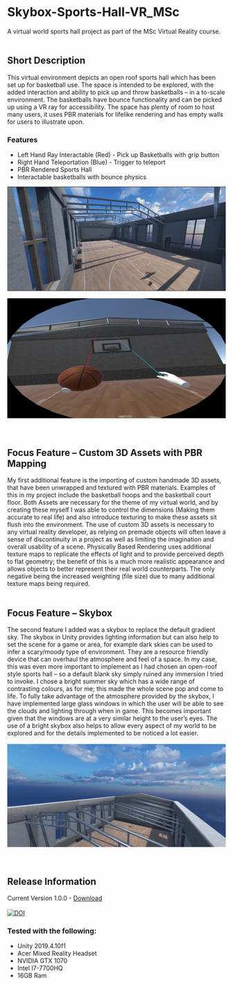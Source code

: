 # Skybox-Sports-Hall-VR_MSc
A virtual world sports hall project as part of the MSc Virtual Reality course.<br><br>

## Short Description
This virtual environment depicts an open roof sports hall which has been set up for basketball use. The space is intended to be explored, with the added interaction and ability to pick up and throw basketballs – in a to-scale environment. The basketballs have bounce functionality and can be picked up using a VR ray for accessibility. The space has plenty of room to host many users, it uses PBR materials for lifelike rendering and has empty walls for users to illustrate upon.
### Features
* Left Hand Ray Interactable (Red) - Pick up Basketballs with grip button
* Right Hand Teleportation (Blue) - Trigger to teleport
* PBR Rendered Sports Hall
* Interactable basketballs with bounce physics

![Overview Image Of World](https://github.com/jbengey/Skybox-Sports-Hall-VR_MSc/blob/main/Images/cover_image.PNG)

![Overview Image Of World](https://github.com/jbengey/Skybox-Sports-Hall-VR_MSc/blob/main/Images/VR_shot.PNG)
<br><br><br>

## Focus Feature – Custom 3D Assets with PBR Mapping
My first additional feature is the importing of custom handmade 3D assets, that have been unwrapped and textured with PBR materials. Examples of this in my project include the basketball hoops and the basketball court floor. Both Assets are necessary for the theme of my virtual world, and by creating these myself I was able to control the dimensions (Making them accurate to real life) and also introduce texturing to make these assets sit flush into the environment. The use of custom 3D assets is necessary to any virtual reality developer, as relying on premade objects will often leave a sense of discontinuity in a project as well as limiting the imagination and overall usability of a scene. Physically Based Rendering uses additional texture maps to replicate the effects of light and to provide perceived depth to flat geometry; the benefit of this is a much more realistic appearance and allows objects to better represent their real world counterparts. The only negative being the increased weighting (file size) due to many additional texture maps being required.
<br><br>
## Focus Feature – Skybox
The second feature I added was a skybox to replace the default gradient sky. The skybox in Unity provides lighting information but can also help to set the scene for a game or area, for example dark skies can be used to infer a scary/moody type of environment. They are a resource friendly device that can overhaul the atmosphere and feel of a space. 
In my case, this was even more important to implement as I had chosen an open-roof style sports hall – so a default blank sky simply ruined any immersion I tried to invoke. I chose a bright summer sky which has a wide range of contrasting colours, as for me; this made the whole scene pop and come to life. To fully take advantage of the atmosphere provided by the skybox, I have implemented large glass windows in which the user will be able to see the clouds and lighting through when in game. This becomes important given that the windows are at a very similar height to the user’s eyes. The use of a bright skybox also helps to allow every aspect of my world to be explored and for the details implemented to be noticed a lot easier.
<br><br>
![Overview Image Of World](https://github.com/jbengey/Skybox-Sports-Hall-VR_MSc/blob/main/Images/Skybox-1.PNG)
<br><br><br>
## Release Information
Current Version 1.0.0 - [Download](https://github.com/jbengey/Skybox-Sports-Hall-VR_MSc/releases/tag/v1.0.0)
<br><br>
[![DOI](https://zenodo.org/badge/302599083.svg)](https://zenodo.org/badge/latestdoi/302599083)
<br>
### Tested with the following:
* Unity 2019.4.10f1
* Acer Mixed Reality Headset
* NVIDIA GTX 1070
* Intel I7-7700HQ
* 16GB Ram
